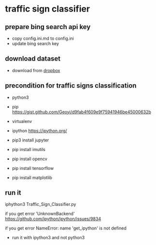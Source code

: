 # traffic sign classifier

## prepare bing search api key
- copy config.ini.md to config.ini
- update bing search key

## download dataset
- download from [dropbox](https://www.dropbox.com/s/7az1wmet7u9gfq4/dataset.zip?dl=0)


## precondition for traffic signs classification
- python3
- pip
https://gist.github.com/Geoyi/d9fab4f609e9f75941946be45000632b

- virtualenv

- ipython
https://ipython.org/
- pip3 install jupyter


- pip install imutils
- pip install opencv
- pip install tensorflow
- pip install matplotlib



## run it

iphython3 Traffic_Sign_Classifier.py

if you get error 'UnknownBackend'
https://github.com/ipython/ipython/issues/9834

if you get error NameError: name 'get_ipython' is not defined
- run it with ipython3 and not python3

